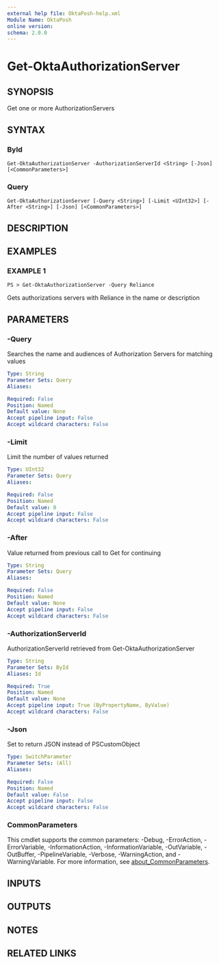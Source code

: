 ```yaml
---
external help file: OktaPosh-help.xml
Module Name: OktaPosh
online version:
schema: 2.0.0
---
```


# Get-OktaAuthorizationServer

## SYNOPSIS
Get one or more AuthorizationServers

## SYNTAX

### ById
```
Get-OktaAuthorizationServer -AuthorizationServerId <String> [-Json] [<CommonParameters>]
```

### Query
```
Get-OktaAuthorizationServer [-Query <String>] [-Limit <UInt32>] [-After <String>] [-Json] [<CommonParameters>]
```

## DESCRIPTION

## EXAMPLES

### EXAMPLE 1
```
PS > Get-OktaAuthorizationServer -Query Reliance
```

Gets authorizations servers with Reliance in the name or description

## PARAMETERS

### -Query
Searches the name and audiences of Authorization Servers for matching values

```yaml
Type: String
Parameter Sets: Query
Aliases:

Required: False
Position: Named
Default value: None
Accept pipeline input: False
Accept wildcard characters: False
```

### -Limit
Limit the number of values returned

```yaml
Type: UInt32
Parameter Sets: Query
Aliases:

Required: False
Position: Named
Default value: 0
Accept pipeline input: False
Accept wildcard characters: False
```

### -After
Value returned from previous call to Get for continuing

```yaml
Type: String
Parameter Sets: Query
Aliases:

Required: False
Position: Named
Default value: None
Accept pipeline input: False
Accept wildcard characters: False
```

### -AuthorizationServerId
AuthorizationServerId retrieved from Get-OktaAuthorizationServer

```yaml
Type: String
Parameter Sets: ById
Aliases: Id

Required: True
Position: Named
Default value: None
Accept pipeline input: True (ByPropertyName, ByValue)
Accept wildcard characters: False
```

### -Json
Set to return JSON instead of PSCustomObject

```yaml
Type: SwitchParameter
Parameter Sets: (All)
Aliases:

Required: False
Position: Named
Default value: False
Accept pipeline input: False
Accept wildcard characters: False
```

### CommonParameters
This cmdlet supports the common parameters: -Debug, -ErrorAction, -ErrorVariable, -InformationAction, -InformationVariable, -OutVariable, -OutBuffer, -PipelineVariable, -Verbose, -WarningAction, and -WarningVariable. For more information, see [about_CommonParameters](http://go.microsoft.com/fwlink/?LinkID=113216).

## INPUTS

## OUTPUTS

## NOTES

## RELATED LINKS
